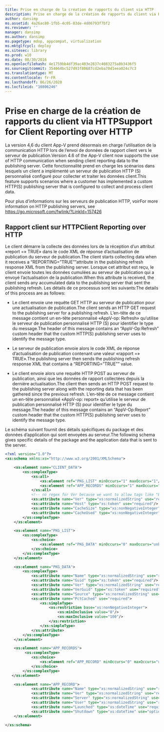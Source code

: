 ```yaml
---
title: Prise en charge de la création de rapports du client via HTTP
description: Prise en charge de la création de rapports du client via HTTP
author: dansimp
ms.assetid: 4a26ac80-1fb5-4c05-83de-4d06793f7bf2
ms.reviewer: ''
manager: dansimp
ms.author: dansimp
ms.pagetype: mdop, appcompat, virtualization
ms.mktglfcycl: deploy
ms.sitesec: library
ms.prod: w10
ms.date: 08/30/2016
ms.openlocfilehash: 4e1759bb4df39ac403e2837c4083275a8b3436f5
ms.sourcegitcommit: 354664bc527d93f80687cd2eba70d1eea024c7c3
ms.translationtype: MT
ms.contentlocale: fr-FR
ms.lasthandoff: 06/26/2020
ms.locfileid: "10806246"
---
```

# <span data-ttu-id="08359-103">Prise en charge de la création de rapports du client via HTTP</span><span class="sxs-lookup"><span data-stu-id="08359-103">Support for Client Reporting over HTTP</span></span>


<span data-ttu-id="08359-104">La version 4,6 du client App-V prend désormais en charge l’utilisation de la communication HTTP lors de l’envoi de données de rapport client vers le serveur de publication.</span><span class="sxs-lookup"><span data-stu-id="08359-104">Version 4.6 of the App-V client now supports the use of HTTP communication when sending client reporting data to the publishing server.</span></span> <span data-ttu-id="08359-105">Cette fonctionnalité prend en charge les scénarios dans lesquels un client a implémenté un serveur de publication HTTP (S) personnalisé configuré pour collecter et traiter les données client.</span><span class="sxs-lookup"><span data-stu-id="08359-105">This feature supports scenarios where a customer has implemented a custom HTTP(S) publishing server that is configured to collect and process client data.</span></span>

<span data-ttu-id="08359-106">Pour plus d’informations sur les serveurs de publication HTTP, voir</span><span class="sxs-lookup"><span data-stu-id="08359-106">For more information on HTTP publishing servers, see</span></span> <https://go.microsoft.com/fwlink/?LinkId=157426>

## <span data-ttu-id="08359-107">Rapport client sur HTTP</span><span class="sxs-lookup"><span data-stu-id="08359-107">Client Reporting over HTTP</span></span>


<span data-ttu-id="08359-108">Le client démarre la collecte des données lors de la réception d’un attribut «report =» TRUE» dans le code XML de réponse d’actualisation de publication du serveur de publication.</span><span class="sxs-lookup"><span data-stu-id="08359-108">The client starts collecting data when it receives a “REPORTING=”TRUE””attribute in the publishing refresh response XML from the publishing server.</span></span> <span data-ttu-id="08359-109">Lorsque cet attribut est reçu, le client envoie toutes les données cumulées au serveur de publication qui a envoyé l’actualisation de la publication.</span><span class="sxs-lookup"><span data-stu-id="08359-109">When this attribute is received, the client sends any accumulated data to the publishing server that sent the publishing refresh.</span></span> <span data-ttu-id="08359-110">Les détails de ce processus sont les suivants:</span><span class="sxs-lookup"><span data-stu-id="08359-110">The details of this process are as follows:</span></span>

-   <span data-ttu-id="08359-111">Le client envoie une requête GET HTTP au serveur de publication pour une actualisation de publication.</span><span class="sxs-lookup"><span data-stu-id="08359-111">The client sends an HTTP GET request to the publishing server for a publishing refresh.</span></span> <span data-ttu-id="08359-112">L’en-tête de ce message contient un en-tête personnalisé «AppV-op: Refresh» qu’utilise le serveur de publication personnalisé HTTP (S) pour identifier le type du message.</span><span class="sxs-lookup"><span data-stu-id="08359-112">The header of this message contains an “AppV-Op:Refresh” custom header that the custom HTTP(S) publishing server uses to identify the message type.</span></span>

-   <span data-ttu-id="08359-113">Le serveur de publication envoie alors le code XML de réponse d’actualisation de publication contenant une valeur «rapport =» TRUE».</span><span class="sxs-lookup"><span data-stu-id="08359-113">The publishing server then sends the publishing refresh response XML that contains a “REPORTING=”TRUE”” value.</span></span>

-   <span data-ttu-id="08359-114">Le client envoie alors une requête HTTP POST au serveur de publication, ainsi que les données de rapport collectées depuis la dernière actualisation.</span><span class="sxs-lookup"><span data-stu-id="08359-114">The client then sends an HTTP POST request to the publishing server along with the reporting data that has been gathered since the previous refresh.</span></span> <span data-ttu-id="08359-115">L’en-tête de ce message contient un en-tête personnalisé «AppV-op: report» qu’utilise le serveur de publication personnalisé HTTP (S) pour identifier le type du message.</span><span class="sxs-lookup"><span data-stu-id="08359-115">The header of this message contains an “AppV-Op:Report” custom header that the custom HTTP(S) publishing server uses to identify the message type.</span></span>

<span data-ttu-id="08359-116">Le schéma suivant fournit des détails spécifiques du package et des données d’application qui sont envoyées au serveur.</span><span class="sxs-lookup"><span data-stu-id="08359-116">The following schema gives specific details of the package and the application data that is sent to the server.</span></span>

```xml
<?xml version="1.0"?>
<xs:schema xmlns:xs="http://www.w3.org/2001/XMLSchema">

    <xs:element name="CLIENT_DATA">
        <xs:complexType>
            <xs:all>
                <xs:element ref="PKG_LIST" minOccurs="1" maxOccurs="1"/>
                <xs:element ref="APP_RECORDS" minOccurs="1" maxOccurs="1"/>
            </xs:all>
            <!-- no regex for Ver because we want to allow tags like "Beta" -->
            <xs:attribute name="Ver" type="xs:normalizedString" use="required"/>
            <xs:attribute name="Host" type="xs:token" use="required"/>
            <xs:attribute name="CacheSize" type="xs:nonNegativeInteger" use="required"/>
            <xs:attribute name="CacheUsed" type="xs:nonNegativeInteger" use="required"/>
        </xs:complexType>
    </xs:element>

    <xs:element name="PKG_LIST">
        <xs:complexType>
            <xs:choice>
                <xs:element ref="PKG_DATA" minOccurs="0" maxOccurs="unbounded"/>
            </xs:choice>
        </xs:complexType>
    </xs:element>

    <xs:element name="PKG_DATA">
        <xs:complexType>
            <xs:attribute name="Name" type="xs:normalizedString" use="required"/>
            <xs:attribute name="Guid" type="xs:token" use="required"/>
            <xs:attribute name="Ver" type="xs:normalizedString" use="required"/>
            <xs:attribute name="VerGuid" type="xs:token" use="required"/>
            <xs:attribute name="Source" type="xs:normalizedString" use="required"/>
            <xs:attribute name="PctCached" use="required">
                <xs:simpleType>
                    <xs:restriction base="xs:nonNegativeInteger">
                        <xs:minInclusive value="0"/>
                        <xs:maxInclusive value="100"/>
                    </xs:restriction>
                </xs:simpleType>
            </xs:attribute>
        </xs:complexType>
    </xs:element>

    <xs:element name="APP_RECORDS">
         <xs:complexType>
            <xs:choice>
                <xs:element ref="APP_RECORD" minOccurs="0" maxOccurs="unbounded"/>
            </xs:choice>
        </xs:complexType>
   </xs:element>

    <xs:element name="APP_RECORD">
            <xs:attribute name="Name" type="xs:normalizedString" use="required"/>
            <xs:attribute name="Ver" type="xs:normalizedString" use="required"/>
            <xs:attribute name="Server" type="xs:normalizedString" use="required"/>
            <xs:attribute name="User" type="xs:normalizedString" use="required"/>
            <xs:attribute name="Launched" type="xs:dateTime" use="required"/>
            <xs:attribute name="Shutdown" type="xs:dateTime" use="optional"/>
    </xs:element>

</xs:schema>
```

 

 





